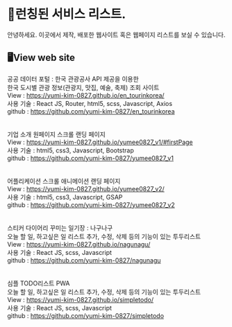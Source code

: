 # 📝런칭된 서비스 리스트.
안녕하세요.
이곳에서 제작, 배포한 웹사이트 혹은 웹페이지 리스트를 보실 수 있습니다.


## 🖥️View web site

공공 데이터 포털 : 한국 관광공사 API 제공을 이용한
<br/>
한국 도시별 관광 정보(관광지, 맛집, 예술, 축제) 조회 사이트
<br/>
View : https://yumi-kim-0827.github.io/en_tourinkorea/
<br/>
사용 기술 : React JS, Router, html5, scss, Javascript, Axios
<br/>
github : https://github.com/yumi-kim-0827/en_tourinkorea
<br/><br/><br/>
기업 소개 원페이지 스크롤 랜딩 페이지
<br/>
View : https://yumi-kim-0827.github.io/yumee0827_v1/#firstPage
<br/>
사용 기술 :  html5, css3, Javascript, Bootstrap
<br/>
github : https://github.com/yumi-kim-0827/yumee0827_v1
<br/><br/><br/>
어플리케이션 스크롤 애니메이션 랜딩 페이지
<br/>
View : https://yumi-kim-0827.github.io/yumee0827_v2/
<br/>
사용 기술 :  html5, css3, Javascript, GSAP
<br/>
github : https://github.com/yumi-kim-0827/yumee0827_v2
<br/><br/><br/>
스티커 다이어리 꾸미는 일기장 : 나구나구
<br/>
오늘 할 일, 하고싶은 일 리스트 추가, 수정, 삭제 등의 기능이 있는 투두리스트
<br/>
View : https://yumi-kim-0827.github.io/nagunagu/
<br/>
사용 기술 : React JS, scss, Javascript
<br/>
github : https://github.com/yumi-kim-0827/nagunagu
<br/><br/><br/>
심플 TODO리스트 PWA
<br/>
오늘 할 일, 하고싶은 일 리스트 추가, 수정, 삭제 등의 기능이 있는 투두리스트
<br/>
View : https://yumi-kim-0827.github.io/simpletodo/
<br/>
사용 기술 : React JS, scss, Javascript
<br/>
github : https://github.com/yumi-kim-0827/simpletodo
<br/><br/><br/>
